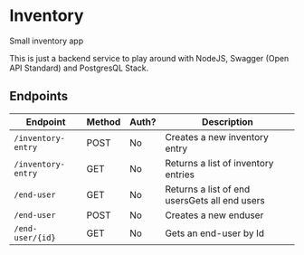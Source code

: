 # Inventory
Small inventory app

This is just a backend service to play around with NodeJS, Swagger (Open API Standard) and PostgresQL Stack.

## Endpoints
<!-- markdown-swagger -->
 Endpoint           | Method | Auth? | Description                                  
 ------------------ | ------ | ----- | ---------------------------------------------
 `/inventory-entry` | POST   | No    | Creates a new inventory entry                
 `/inventory-entry` | GET    | No    | Returns a list of inventory entries          
 `/end-user`        | GET    | No    | Returns a list of end usersGets all end users
 `/end-user`        | POST   | No    | Creates a new enduser                        
 `/end-user/{id}`   | GET    | No    | Gets an end-user by Id                       
<!-- /markdown-swagger -->
